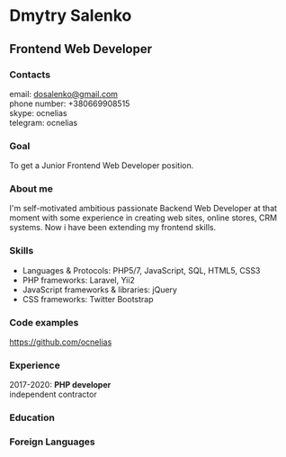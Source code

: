 # Dmytry Salenko

## Frontend Web Developer

### Contacts
email: dosalenko@gmail.com <br/>
phone number: +380669908515 <br/> 
skype: ocnelias <br/>
telegram: ocnelias <br/>

### Goal
To get a Junior Frontend Web Developer position.

### About me
I'm self-motivated ambitious passionate Backend Web Developer at that moment with some experience 
in creating web sites, online stores, CRM systems.
Now i have been extending my frontend skills.  

### Skills
* Languages & Protocols: PHP5/7, JavaScript, SQL, HTML5, CSS3
* PHP frameworks:  Laravel, Yii2
* JavaScript frameworks & libraries: jQuery
* CSS frameworks: Twitter Bootstrap
### Code examples
https://github.com/ocnelias

### Experience
2017-2020:
<b>PHP developer</b> <br>
independent contractor


### Education

### Foreign Languages
